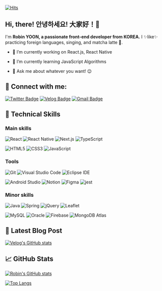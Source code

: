[![Hits](https://hits.seeyoufarm.com/api/count/incr/badge.svg?url=https%3A%2F%2Fgithub.com%2Frobinyoon-dev&count_bg=%23000000&title_bg=%23000000&icon=github.svg&icon_color=%23FFFFFF&title=hits&edge_flat=false)](https://hits.seeyoufarm.com)
## Hi, there! 안녕하세요! 大家好！👋

I'm **Robin YOON, a passionate front-end developer from KOREA.** 
I ✨like✨ practicing foreign languages, singing, and matcha latte 🍵.


- 🔭 I’m currently working on React.js, React Native
- 🌱 I’m currently learning JavaScript Algorithms

- 💬 Ask me about whatever you want! 😉

## 🤝 Connect with me:

[![Twitter Badge](http://img.shields.io/badge/Twitter-1DA1F2?style=flat-square&logo=Twitter&logoColor=white&link=https://twitter.com/robinyoondev)](https://twitter.com/robinyoondev)
[![Velog Badge](http://img.shields.io/badge/-Blog-20C997?style=flat-square&logo=Velog&logoColor=white&link=https://velog.io/@robinyoondev)](https://velog.io/@robinyoondev) 
[![Gmail Badge](https://img.shields.io/badge/Gmail-d14836?style=flat-square&logo=Gmail&logoColor=white&link=mailto:robinyoonofficial@gmail.com)](mailto:robinyoonofficial@gmail.com)
  


## 💼 Technical Skills
### Main skills
![React](https://img.shields.io/badge/React-61DAFB.svg?&style=for-the-badge&logo=React&logoColor=black)
![React Native](https://img.shields.io/badge/React%20Native-61DAFB.svg?&style=for-the-badge&logo=React&logoColor=black)
![Next.js](https://img.shields.io/badge/Next.js-000000.svg?&style=for-the-badge&logo=Next.js&logoColor=white)
![TypeScript](https://img.shields.io/badge/typescript-3178C6.svg?&style=for-the-badge&logo=typescript&logoColor=white)

![HTML5](https://img.shields.io/badge/HTML5-E34F26.svg?&style=for-the-badge&logo=HTML5&logoColor=white)
![CSS3](https://img.shields.io/badge/CSS3-1572B6.svg?&style=for-the-badge&logo=CSS3&logoColor=white)
![JavaScript](https://img.shields.io/badge/JavaScript-F7DF1E.svg?&style=for-the-badge&logo=JavaScript&logoColor=black)


### Tools
![Git](https://img.shields.io/badge/Git-F05032.svg?&style=for-the-badge&logo=Git&logoColor=white)
![Visual Studio Code](https://img.shields.io/badge/Visual%20Studio%20Code-007ACC.svg?&style=for-the-badge&logo=Visual%20Studio%20Code&logoColor=white)
![Eclipse IDE](https://img.shields.io/badge/Eclipse%20IDE-2C2255.svg?&style=for-the-badge&logo=Eclipse%20IDE&logoColor=white)

![Android Studio](https://img.shields.io/badge/Android%20Studio-3DDC84.svg?&style=for-the-badge&logo=Android%20Studio&logoColor=white)
![Notion](https://img.shields.io/badge/Notion-000000.svg?&style=for-the-badge&logo=Notion&logoColor=white)
![Figma](https://img.shields.io/badge/Figma-F24E1E.svg?&style=for-the-badge&logo=Figma&logoColor=white)
![jest](https://img.shields.io/badge/jest-C21325.svg?&style=for-the-badge&logo=jest&logoColor=white)

### Minor skills
![Java](https://img.shields.io/badge/Java-007396.svg?&style=for-the-badge&logo=Java&logoColor=white)
![Spring](https://img.shields.io/badge/Spring-6DB33F.svg?&style=for-the-badge&logo=Spring&logoColor=white)
![jQuery](https://img.shields.io/badge/jQuery-0769AD.svg?&style=for-the-badge&logo=jQuery&logoColor=white)
![Leaflet](https://img.shields.io/badge/Leaflet-199900.svg?&style=for-the-badge&logo=Leaflet&logoColor=white)

![MySQL](https://img.shields.io/badge/MySQL-4479A1.svg?&style=for-the-badge&logo=MySQL&logoColor=white)
![Oracle](https://img.shields.io/badge/Oracle-F80000.svg?&style=for-the-badge&logo=Oracle&logoColor=white)
![Firebase](https://img.shields.io/badge/Firebase-FFCA28.svg?&style=for-the-badge&logo=Firebase&logoColor=black)
![MongoDB Atlas](https://img.shields.io/badge/MongoDB%20Atlas-47A248.svg?&style=for-the-badge&logo=MongoDB&logoColor=white)

## 📃 Latest Blog Post
[![Velog's GitHub stats](https://velog-readme-stats.vercel.app/api?name=robinyoondev)](https://velog.io/@robinyoondev)

## 📈 GitHub Stats
[![Robin's GitHub stats](https://github-readme-stats.vercel.app/api?username=robinyoon-dev)](https://github.com/robinyoon-dev/github-readme-stats)

[![Top Langs](https://github-readme-stats.vercel.app/api/top-langs/?username=robinyoon-dev&layout=compact)](https://github.com/robinyoon-dev/github-readme-stats)
